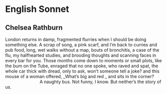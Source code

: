 # English Sonnet
## Chelsea Rathburn
London returns in damp, fragmented flurries
when I should be doing something else. A scrap
of song, a pink scarf, and I’m back to curries
and pub food, long, wet walks without a map,
bouts of bronchitis, a case of the flu,
my halfhearted studies, and brooding thoughts
and scanning faces in every bar for you.
Those months come down to moments or small plots,
like the bum on the Tube, enraged that no one spoke,
who raved and spat, the whole car thick with dread,
only to ask, won’t someone tell a joke?
and this mouse of a woman offered, _What’s big and red
_
and sits in the corner?
                            A naughty bus.
Not funny, I know. But neither’s the story of us.